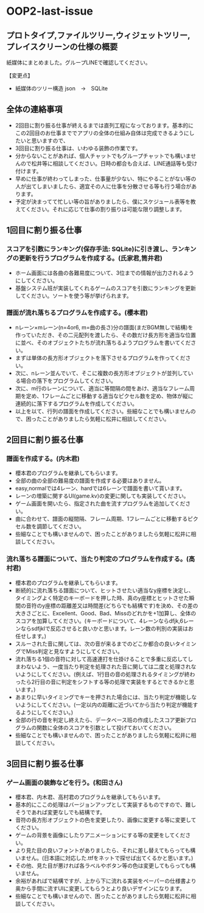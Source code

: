 # OOP2-last-issue

## プロトタイプ,ファイルツリー,ウィジェットツリー,プレイスクリーンの仕様の概要
紙媒体にまとめました。グループLINEで確認してください。

【変更点】
- 紙媒体のツリー構造
json　→　SQLite

## 全体の連絡事項
- 2回目に割り振る仕事が終えるまでは直列工程になっております。基本的にこの2回目のお仕事まででアプリの全体の仕組み自体は完成できるようにしたいと思いますので、
- 3回目に割り振る仕事は、いわゆる装飾の作業です。
- 分からないことがあれば、個人チャットでもグループチャットでも構いませんので松井等に相談してください。日時の都合も合えば、LINE通話等も受け付けます。
- 早めに仕事が終わってしまった、仕事量が少ない、特にやることがない等の人が出てしまいましたら、適宜その人に仕事を分散させる等も行う場合があります。
- 予定が決まってて忙しい等の旨がありましたら、僕にスケジュール表等を教えてください。それに応じて仕事の割り振りは可能な限り調整します。

## 1回目に割り振る仕事
### スコアを引数にランキング(保存手法: SQLite)に引き渡し、ランキングの更新を行うプログラムを作成する。(氏家君,筒井君)
- ホーム画面には各曲の各難易度について、3位までの情報が出力されるようにしてください。
- 基盤システム班が実装してくれるゲームのスコアを引数にランキングを更新してください。ソートを使う等が挙げられます。

### 譜面が流れ落ちるプログラムを作成する。(櫻本君)
- nレーン×mレーン(n=4or6, m=曲の長さ)分の譜面(まだBGM無しで結構)を作っていただき、その二元配列を渡したら、その数だけ長方形を適当な位置に並べ、そのオブジェクトたちが流れ落ちるようプログラムを書いてください。
- まずは単体の長方形オブジェクトを落下させるプログラムを作ってください。
- 次に、nレーン並んでいて、そこに複数の長方形オブジェクトが並列している場合の落下をプログラムしてください。
- 次に、m行のレーンについて、適当に等間隔の間をあけ、適当なフレーム周期を定め、1フレームごとに移動する適当なピクセル数を定め、物体が縦に連続的に落下するプログラムを作成してください。
- 以上を以て、行列の譜面を作成してください。些細なことでも構いませんので、困ったことがありましたら気軽に松井に相談してください。

## 2回目に割り振る仕事
### 譜面を作成する。(内木君)
- 櫻本君のプログラムを継承してもらいます。
- 全部の曲の全部の難易度の譜面を作成する必要はありません。
- easy,normalでは4レーン、hardでは6レーンで譜面を書いて貰います。
- レーンの増築に関するUI(game.kv)の変更に関しても実装してください。
- ゲーム画面を開いたら、指定された曲を流すプログラムを追加してください。
- 曲に合わせて、譜面の縦間隔、フレーム周期、1フレームごとに移動するピクセル数を調節してください。
- 些細なことでも構いませんので、困ったことがありましたら気軽に松井に相談してください。

### 流れ落ちる譜面について、当たり判定のプログラムを作成する。(高村君)
- 櫻本君のプログラムを継承してもらいます。
- 断続的に流れ落ちる譜面について、ヒットさせたい適当なy座標を決定し、タイミングよく特定のキーボードを押した時、真のy座標とヒットさせた瞬間の音符のy座標の距離差又は時間差(どちらでも結構です)を決め、その差の大きさごとに、Excellent、Good、Bad、Missのどれかを+1加算し、全体のスコアを加算してください。(キーボードについて、4レーンならdfjk,6レーンならsdfjklで反応させると良いかと思います。レーン数の判別の実装はお任せします。)
- スルーされた音に関しては、次の音が来るまでのどこか都合の良いタイミングでMiss判定と見なすようにしてください。
- 流れ落ちる1個の音符に対して高速連打を仕掛けることで多重に反応してしまわないよう、一度当たり判定を処理された音に関しては二度と処理されないようにしてください。(例えば、1行目の音の処理されるタイミングが終わったら2行目の音に判定をシフトする等の処理で実装をするとできるかと思います。)
- あまりに早いタイミングでキーを押された場合には、当たり判定が機能しないようにしてください。(一定以内の距離に近づいてから当たり判定が機能するようにしてください。)
- 全部の行の音を判定し終えたら、データベース班の作成したスコア更新プログラムの関数に全体のスコアを引数として投げておいてください。
- 些細なことでも構いませんので、困ったことがありましたら気軽に松井に相談してください。

## 3回目に割り振る仕事
### ゲーム画面の装飾などを行う。(和田さん)
- 櫻本君、内木君、高村君のプログラムを継承してもらいます。
- 基本的にここの処理はバージョンアップとして実装するものですので、難しそうであれば変更なしでも結構です。
- 音符の長方形オブジェクトの色を変更したり、画像に変更する等に変更してください。
- ゲームの背景を画像にしたりアニメーションにする等の変更をしてください。
- より見た目の良いフォントがありましたら、それに差し替えてもらっても構いません。(日本語に対応した.ttfをネットで探せば出てくるかと思います。)
- その他、見た目が悪ければ各ラベルやボタン等の色は変更してもらっても構いません。
- 余裕があればで結構ですが、上から下に流れる実装をペーパーの仕様書より奥から手間に流すUIに変更してもらうとより良いデザインになります。
- 些細なことでも構いませんので、困ったことがありましたら気軽に松井に相談してください。
